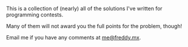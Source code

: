 This is a collection of (nearly) all of the solutions I've written for programming contests.

Many of them will not award you the full points for the problem, though!

Email me if you have any comments at me@freddy.mx.
